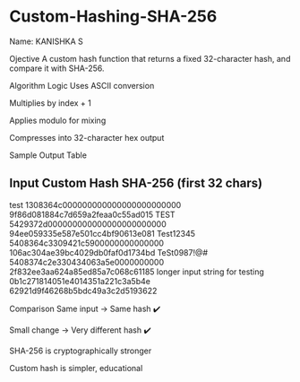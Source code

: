 # Custom-Hashing-SHA-256
Name: KANISHKA S

Ojective
A custom hash function that returns a fixed 32-character hash, and compare it with SHA-256.

Algorithm Logic
Uses ASCII conversion

Multiplies by index + 1

Applies modulo for mixing

Compresses into 32-character hex output

Sample Output Table

Input                                   Custom Hash                             SHA-256 (first 32 chars)
--------------------------------------------------------------------------------------------------------------
test                                    1308364c000000000000000000000000        9f86d081884c7d659a2feaa0c55ad015
TEST                                    5429372d000000000000000000000000        94ee059335e587e501cc4bf90613e081
Test12345                               5408364c3309421c5900000000000000        106ac304ae39bc4029db0faf0d1734bd
TeSt0987!@#                             5408374c2e330434063a5e0000000000        2f832ee3aa624a85ed85a7c068c61185
longer input string for testing         0b1c271814051e4014351a221c3a5b4e        62921d9f46268b5bdc49a3c2d5193622


Comparison
Same input → Same hash ✔️

Small change → Very different hash ✔️

SHA-256 is cryptographically stronger

Custom hash is simpler, educational
